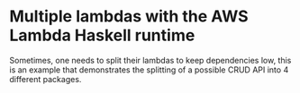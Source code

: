 # Multiple lambdas with the AWS Lambda Haskell runtime

Sometimes, one needs to split their lambdas to keep dependencies low,
this is an example that demonstrates the splitting of a possible CRUD API
into 4 different packages.
